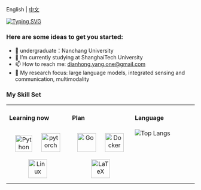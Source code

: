 English | [中文](./README_CN.md)

[![Typing SVG](https://readme-typing-svg.demolab.com/?lines=emm...;What+Can+I+Say!&center=true&font=Lato&size=32&color=pink)](https://git.io/typing-svg)
### Here are some ideas to get you started:
- 🔭 undergraduate：Nanchang University 
- 🌱 I’m currently studying at ShanghaiTech University
- 📫 How to reach me: dianhong.yang.one@gmail.com
- 🔭 My research focus: large language models, integrated sensing and communication, multimodality

### My Skill Set  
<table><tr><td valign="top" width="32%">

#### Learning now
<div align="center">  
<a href="https://www.python.org/" target="_blank"><img style="margin: 10px" src="https://profilinator.rishav.dev/skills-assets/python-original.svg" alt="Python" height="45" /></a>
<a href="https://pytorch.org/" target="_blank"><img style="margin: 10px" src="https://profilinator.rishav.dev/skills-assets/pytorch-icon.svg" alt="pytorch" height="50" /></a>  
<a href="https://www.linux.org/" target="_blank"><img style="margin: 10px" src="https://profilinator.rishav.dev/skills-assets/linux-original.svg" alt="Linux" height="50" /></a>  
</div>

</td>
<td valign="top" width="32%">
  
#### Plan  
<div align="center">  
<a href="https://go.dev/" target="_blank"><img style="margin: 10px" src="https://profilinator.rishav.dev/skills-assets/go-original.svg" alt="Go" height="50" /></a>  
<a href="https://www.docker.com/" target="_blank"><img style="margin: 10px" src="https://profilinator.rishav.dev/skills-assets/docker-original-wordmark.svg" alt="Docker" height="50" /></a>  
<a href="https://www.latex-project.org/" target="_blank"><img style="margin: 10px" src="https://profilinator.rishav.dev/skills-assets/latex.png" alt="LaTeX" height="50" /></a>   
</td>
<td valign="top" width="32%">

#### Language
![Top Langs](https://github-readme-stats.vercel.app/api/top-langs/?username=Markydh&layout=compact)

</tr></td></table>
